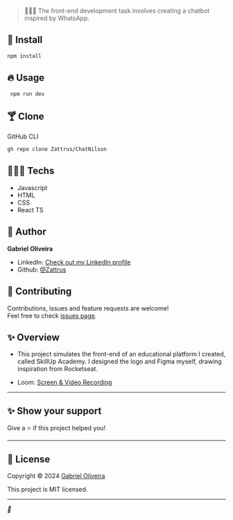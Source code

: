 
> 👨🏾‍🏫 The front-end development task involves creating a chatbot inspired by WhatsApp.

## 🎉 Install

```sh
npm install
```

## 🔥 Usage

```sh
 npm run dev
```

## 🍸 Clone

GitHub CLI

```sh
gh repo clone Zattrus/ChatNilson
```

## 👨🏾‍💻 Techs

* Javascript
* HTML
* CSS
* React TS

## 👤 Author

**Gabriel Oliveira**

* LinkedIn: [Check out my LinkedIn profile](https://www.linkedin.com/in/gabrielam%C3%A2ncio/)
* Github: [@Zattrus](https://github.com/Zattrus)

## 🤝 Contributing

Contributions, issues and feature requests are welcome!<br />Feel free to check [issues page](https://github.com/Zattrus/ChatNilson/issues).

## ✨ Overview
* This project simulates the front-end of an educational platform I created, called SkillUp Academy. I designed the logo and Figma myself, drawing inspiration from Rocketseat.

* Loom: [Screen & Video Recording](https://www.loom.com/share/2892bd8e201e447f8551071fd2145d62)
---
## ✨ Show your support

Give a ⭐️ if this project helped you!

---

## 📝 License

Copyright © 2024 [Gabriel Oliveira](https://github.com/Zattrus)

This project is MIT licensed.

***
_💜_